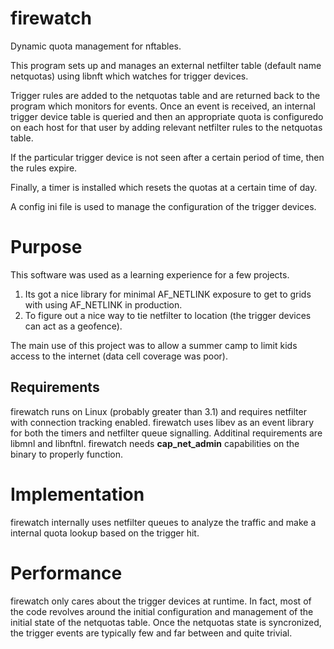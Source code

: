 firewatch
=======

Dynamic quota management for nftables. 

This program sets up and manages an external netfilter table (default name netquotas) using libnft which watches for trigger devices.

Trigger rules are added to the netquotas table and are returned back to the program which monitors for events.
Once an event is received, an internal trigger device table is queried and then an appropriate quota is configuredo on each host for that user by adding relevant netfilter rules to the netquotas table.

If the particular trigger device is not seen after a certain period of time, then the rules expire.

Finally, a timer is installed which resets the quotas at a certain time of day.

A config ini file is used to manage the configuration of the trigger devices.

# Purpose

This software was used as a learning experience for a few projects.
1. Its got a nice library for minimal AF_NETLINK exposure to get to grids with using AF_NETLINK in production.
2. To figure out a nice way to tie netfilter to location (the trigger devices can act as a geofence).

The main use of this project was to allow a summer camp to limit kids access to the internet (data cell coverage was poor).
 

Requirements
------------

firewatch runs on Linux (probably greater than 3.1) and requires netfilter with connection tracking enabled.
firewatch uses libev as an event library for both the timers and netfilter queue signalling. Additinal requirements are libmnl and libnftnl.
firewatch needs **cap_net_admin** capabilities on the binary to properly function.

# Implementation

firewatch internally uses netfilter queues to analyze the traffic and make a internal quota lookup based on the trigger hit.

# Performance

firewatch only cares about the trigger devices at runtime. In fact, most of the code revolves around the initial configuration and management of the initial state of the netquotas table. Once the netquotas state is syncronized, the trigger events are typically few and far between and quite trivial.
